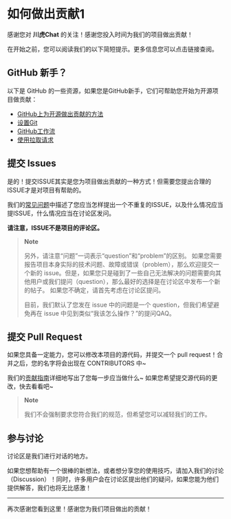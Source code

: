 # 如何做出贡献1

感谢您对 **川虎Chat** 的关注！感谢您投入时间为我们的项目做出贡献！

在开始之前，您可以阅读我们的以下简短提示。更多信息您可以点击链接查阅。

## GitHub 新手？

以下是 GitHub 的一些资源，如果您是GitHub新手，它们可帮助您开始为开源项目做贡献：

- [GitHub上为开源做出贡献的方法](https://docs.github.com/en/get-started/exploring-projects-on-github/finding-ways-to-contribute-to-open-source-on-github)
- [设置Git](https://docs.github.com/en/get-started/quickstart/set-up-git)
- [GitHub工作流](https://docs.github.com/en/get-started/quickstart/github-flow)
- [使用拉取请求](https://docs.github.com/en/github/collaborating-with-pull-requests)

## 提交 Issues

是的！提交ISSUE其实是您为项目做出贡献的一种方式！但需要您提出合理的ISSUE才是对项目有帮助的。

我们的[常见问题](https://github.com/GaiZhenbiao/ChuanhuChatGPT/wiki/常见问题)中描述了您应当怎样提出一个不重复的ISSUE，以及什么情况应当提ISSUE，什么情况应当在讨论区发问。

**请注意，ISSUE不是项目的评论区。**

> **Note**
> 
> 另外，请注意“问题”一词表示“question”和“problem”的区别。
> 如果您需要报告项目本身实际的技术问题、故障或错误（problem），那么欢迎提交一个新的 issue。但是，如果您只是碰到了一些自己无法解决的问题需要向其他用户或我们提问（question），那么最好的选择是在讨论区中发布一个新的帖子。 如果您不确定，请首先考虑在讨论区提问。
> 
> 目前，我们默认了您发在 issue 中的问题是一个 question，但我们希望避免再在 issue 中见到类似“我该怎么操作？”的提问QAQ。

## 提交 Pull Request

如果您具备一定能力，您可以修改本项目的源代码，并提交一个 pull request！合并之后，您的名字将会出现在 CONTRIBUTORS 中~

我们的[贡献指南](https://github.com/GaiZhenbiao/ChuanhuChatGPT/wiki/贡献指南)详细地写出了您每一步应当做什么~ 如果您希望提交源代码的更改，快去看看吧~

> **Note**
>
> 我们不会强制要求您符合我们的规范，但希望您可以减轻我们的工作。

## 参与讨论

讨论区是我们进行对话的地方。

如果您想帮助有一个很棒的新想法，或者想分享您的使用技巧，请加入我们的讨论（Discussion）！同时，许多用户会在讨论区提出他们的疑问，如果您能为他们提供解答，我们也将无比感激！

-----

再次感谢您看到这里！感谢您为我们项目做出的贡献！